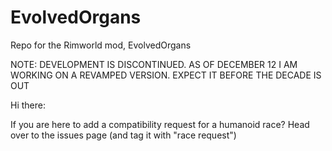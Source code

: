 # EvolvedOrgans
Repo for the Rimworld mod, EvolvedOrgans

NOTE: DEVELOPMENT IS DISCONTINUED. AS OF DECEMBER 12 I AM WORKING ON A REVAMPED VERSION. EXPECT IT BEFORE THE DECADE IS OUT 

Hi there:

If you are here to add a compatibility request for a humanoid race? Head over to the issues page (and tag it with "race request")

